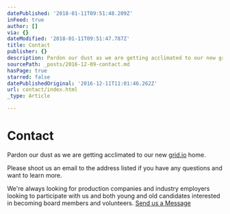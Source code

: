 ```yaml
---
datePublished: '2018-01-11T09:51:48.209Z'
inFeed: true
author: []
via: {}
dateModified: '2018-01-11T09:51:47.787Z'
title: Contact
publisher: {}
description: Pardon our dust as we are getting acclimated to our new grid.io home.
sourcePath: _posts/2016-12-09-contact.md
hasPage: true
starred: false
datePublishedOriginal: '2016-12-11T11:01:46.262Z'
url: contact/index.html
_type: Article

---
```

# **Contact**

Pardon our dust as we are getting acclimated to our new [grid.io][0] home.

Please shoot us an email to the address listed if you have any questions and want to learn more.

We're always looking for production companies and industry employers looking to participate with us and both young and old candidates interested in becoming board members and volunteers.
[Send us a Message][1]

[0]: https://thegrid.io/ "thegrid"
[1]: https://dentv.typeform.com/to/V0rJGi